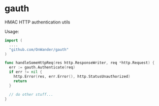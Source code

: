 gauth
========

HMAC HTTP authentication utils

Usage:
```go
import (
  ....
  "github.com/OnWander/gauth"
)

func handleSomeHttpReq(res http.ResponseWriter, req *http.Request) {
  err := gauth.Authenticate(req)
  if err != nil {
    http.Error(res, err.Error(), http.StatusUnauthorized)
    return
  }

  // do other stuff...
}
```

